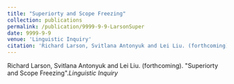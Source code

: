 ```yaml
---
title: "Superiorty and Scope Freezing"
collection: publications
permalink: /publication/9999-9-9-LarsonSuper
date: 9999-9-9
venue: 'Linguistic Inquiry'
citation: 'Richard Larson, Svitlana Antonyuk and Lei Liu. (forthcoming). &quot;Superiorty and Scope Freezing&quot;.<i>Linguistic Inquiry</i>'
---
```

Richard Larson, Svitlana Antonyuk and Lei Liu. (forthcoming). "Superiorty and Scope Freezing".<i>Linguistic Inquiry</i>